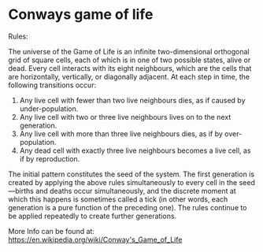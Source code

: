 # Conways game of life

Rules:

The universe of the Game of Life is an infinite two-dimensional orthogonal grid of square cells, each of which is in one of two possible states, alive or dead. Every cell interacts with its eight neighbours, which are the cells that are horizontally, vertically, or diagonally adjacent. At each step in time, the following transitions occur:

1. Any live cell with fewer than two live neighbours dies, as if caused by 
   under-population.
2. Any live cell with two or three live neighbours lives on to the next 
   generation.
3. Any live cell with more than three live neighbours dies, as if by over-
   population.
4. Any dead cell with exactly three live neighbours becomes a live cell, as 
   if by reproduction.


The initial pattern constitutes the seed of the system. The first generation is created by applying the above rules simultaneously to every cell in the seed—births and deaths occur simultaneously, and the discrete moment at which this happens is sometimes called a tick (in other words, each generation is a pure function of the preceding one). The rules continue to be applied repeatedly to create further generations.

More Info can be found at:
https://en.wikipedia.org/wiki/Conway's_Game_of_Life

